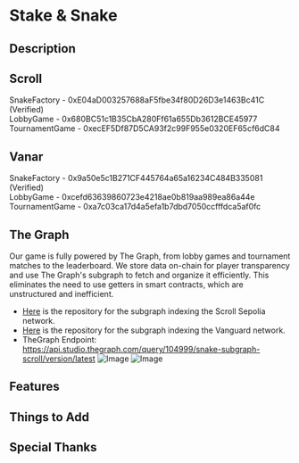 # Stake & Snake

## Description

## Scroll
SnakeFactory - 0xE04aD003257688aF5fbe34f80D26D3e1463Bc41C (Verified)
<br />
LobbyGame - 0x680BC51c1B35CbA280Ff61a655Db3612BCE45977
<br />
TournamentGame - 0xecEF5Df87D5CA93f2c99F955e0320EF65cf6dC84

## Vanar
SnakeFactory - 0x9a50e5c1B271CF445764a65a16234C484B335081 (Verified)
<br />
LobbyGame - 0xcefd63639860723e4218ae0b819aa989ea86a44e 
<br />
TournamentGame - 0xa7c03ca17d4a5efa1b7dbd7050ccfffdca5af0fc

## The Graph
Our game is fully powered by The Graph, from lobby games and tournament matches to the leaderboard. We store data on-chain for player transparency and use The Graph's subgraph to fetch and organize it efficiently. This eliminates the need to use getters in smart contracts, which are unstructured and inefficient.
- [Here](packages/snake-subgraph-scroll/) is the repository for the subgraph indexing the Scroll Sepolia network.
- [Here](packages/snake-graph-vanar/) is the repository for the subgraph indexing the Vanguard network.
- TheGraph Endpoint: https://api.studio.thegraph.com/query/104999/snake-subgraph-scroll/version/latest
![Image](https://github.com/user-attachments/assets/53d92c92-5ebb-4e9c-8424-3a9b43574171)
![Image](https://github.com/user-attachments/assets/4f3cc951-f8b7-4b02-afbc-30f234479354)

## Features

## Things to Add

## Special Thanks
